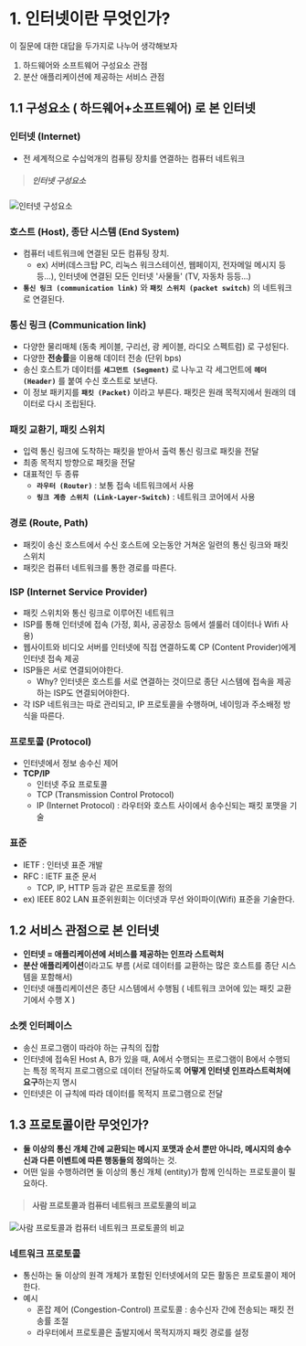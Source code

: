 # 1. 인터넷이란 무엇인가?
이 질문에 대한 대답을 두가지로 나누어 생각해보자
1. 하드웨어와 소프트웨어 구성요소 관점
2. 분산 애플리케이션에 제공하는 서비스 관점

## 1.1 구성요소 ( 하드웨어+소프트웨어) 로 본 인터넷
### 인터넷 (Internet)
- 전 세계적으로 수십억개의 컴퓨팅 장치를 연결하는 컴퓨터 네트워크

> ##### 인터넷 구성요소
![인터넷 구성요소](image-1.png)

### 호스트 (Host), 종단 시스템 (End System)
- 컴퓨터 네트워크에 연결된 모든 컴퓨팅 장치.
  - ex) 서버(데스크탑 PC, 리눅스 워크스테이션, 웹페이지, 전자메일 메시지 등등...), 인터넷에 연결된 모든 인터넷 '사물들' (TV, 자동차 등등...)
- **`통신 링크 (communication link)`** 와 **`패킷 스위치 (packet switch)`** 의 네트워크로 연결된다.

### 통신 링크 (Communication link)
- 다양한 물리매체 (동축 케이블, 구리선, 광 케이블, 라디오 스펙트럼) 로 구성된다.
- 다양한 **전송률**을 이용해 데이터 전송 (단위 bps)
- 송신 호스트가 데이터를 **`세그먼트 (Segment)`** 로 나누고 각 세그먼트에 **`헤더 (Header)`** 를 붙여 수신 호스트로 보낸다.
- 이 정보 패키지를 **`패킷 (Packet)`** 이라고 부른다. 패킷은 원래 목적지에서 원래의 데이터로 다시 조립된다.

### 패킷 교환기, 패킷 스위치
- 입력 통신 링크에 도착하는 패킷을 받아서 출력 통신 링크로 패킷을 전달
- 최종 목적지 방향으로 패킷을 전달
- 대표적인 두 종류
  - **`라우터 (Router)`** : 보통 접속 네트워크에서 사용
  - **`링크 계층 스위치 (Link-Layer-Switch)`** : 네트워크 코어에서 사용

### 경로 (Route, Path)
- 패킷이 송신 호스트에서 수신 호스트에 오는동안 거쳐온 일련의 통신 링크와 패킷 스위치
- 패킷은 컴퓨터 네트워크를 통한 경로를 따른다.

### ISP (Internet Service Provider)
- 패킷 스위치와 통신 링크로 이루어진 네트워크
- ISP를 통해 인터넷에 접속 (가정, 회사, 공공장소 등에서 셀룰러 데이터나 Wifi 사용)
- 웹사이트와 비디오 서버를 인터넷에 직접 연결하도록 CP (Content Provider)에게 인터넷 접속 제공
- ISP들은 서로 연결되어야한다.
  - Why? 인터넷은 호스트를 서로 연결하는 것이므로 종단 시스템에 접속을 제공하는 ISP도 연결되어야한다.
- 각 ISP 네트워크는 따로 관리되고, IP 프로토콜을 수행하며, 네이밍과 주소배정 방식을 따른다.

### 프로토콜 (Protocol)
- 인터넷에서 정보 송수신 제어
- **TCP/IP**
  - 인터넷 주요 프로토콜
  - TCP (Transmission Control Protocol)
  - IP (Internet Protocol) : 라우터와 호스트 사이에서 송수신되는 패킷 포맷을 기술

### 표준
- IETF : 인터넷 표준 개발
- RFC : IETF 표준 문서
  - TCP, IP, HTTP 등과 같은 프로토콜 정의
- ex) IEEE 802 LAN 표준위원회는 이더넷과 무선 와이파이(Wifi) 표준을 기술한다.

## 1.2 서비스 관점으로 본 인터넷
- **인터넷 = 애플리케이션에 서비스를 제공하는 인프라 스트럭처**
- **분산 애플리케이션**이라고도 부름 (서로 데이터를 교환하는 많은 호스트를 종단 시스템을 포함해서)
- 인터넷 애플리케이션은 종단 시스템에서 수행됨 ( 네트워크 코어에 있는 패킷 교환기에서 수행 X )

### 소켓 인터페이스
- 송신 프로그램이 따라야 하는 규칙의 집합
- 인터넷에 접속된 Host A, B가 있을 때, A에서 수행되는 프로그램이 B에서 수행되는 특정 목적지 프로그램으로 데이터 전달하도록 **어떻게 인터넷 인프라스트럭처에 요구**하는지  명시
- 인터넷은 이 규칙에 따라 데이터를 목적지 프로그램으로 전달

## 1.3 프로토콜이란 무엇인가?
- **둘 이상의 통신 개체 간에 교환되는 메시지 포맷과 순서 뿐만 아니라, 메시지의 송수신과 다른 이벤트에 따른 행동들의 정의**하는 것.
- 어떤 일을 수행하려면 둘 이상의 통신 개체 (entity)가 함께 인식하는 프로토콜이 필요하다.
> #### 사람 프로토콜과 컴퓨터 네트워크 프로토콜의 비교
![사람 프로토콜과 컴퓨터 네트워크 프로토콜의 비교](image-2.png)

### 네트워크 프로토콜
- 통신하는 둘 이상의 원격 개체가 포함된 인터넷에서의 모든 활동은 프로토콜이 제어한다.
- 예시
  - 혼잡 제어 (Congestion-Control) 프로토콜 : 송수신자 간에 전송되는 패킷 전송률 조절
  - 라우터에서 프로토콜은 출발지에서 목적지까지 패킷 경로를 설정